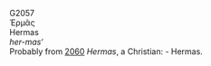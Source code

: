 G2057  
Ἑρμᾶς  
Hermas  
*her-mas‘*  
Probably from [2060](g2060) *Hermas*, a Christian: - Hermas.  
